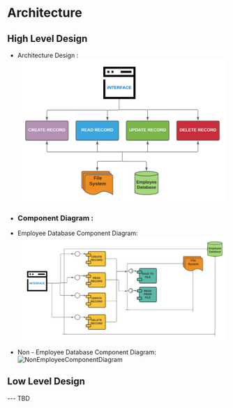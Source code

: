 # Architecture

## High Level Design 
* Architecture Design :
![Architecture](https://github.com/somyagupta-2910/LTTS_MiniProject_256203/blob/main/2_Architecture/HLD.png)
* ### Component Diagram :
* Employee Database Component Diagram:
![EmployeeComponentDiagram](https://github.com/somyagupta-2910/LTTS_MiniProject_256203/blob/main/2_Architecture/Employee_component_diagram.png)

* Non - Employee Database Component Diagram:
![NonEmployeeComponentDiagram](https://github.com/somyagupta-2910/LTTS_MiniProject_256203/blob/main/2_Architecture/Non_employee_component_diagram.jpg)

## Low Level Design 

--- TBD 
